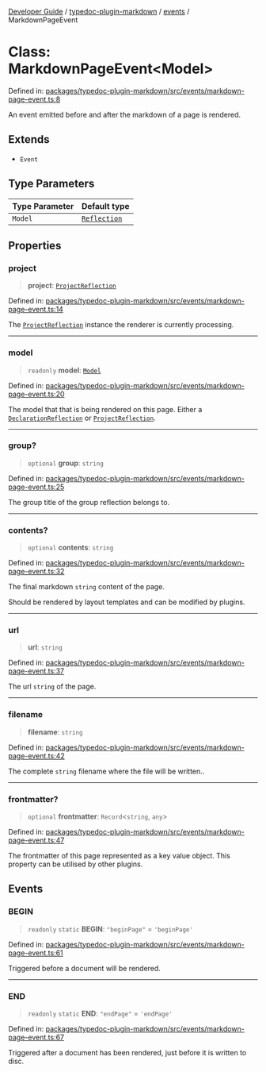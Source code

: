 [Developer Guide](../../../README.md) / [typedoc-plugin-markdown](../../README.md) / [events](../README.md) / MarkdownPageEvent

# Class: MarkdownPageEvent\<Model\>

Defined in: [packages/typedoc-plugin-markdown/src/events/markdown-page-event.ts:8](https://github.com/typedoc2md/typedoc-plugin-markdown/blob/main/packages/typedoc-plugin-markdown/src/events/markdown-page-event.ts#L8)

An event emitted before and after the markdown of a page is rendered.

## Extends

- `Event`

## Type Parameters

| Type Parameter | Default type |
| ------ | ------ |
| `Model` | [`Reflection`](https://typedoc.org/api/classes/Reflection.html) |

## Properties

### project

> **project**: [`ProjectReflection`](https://typedoc.org/api/classes/Models.ProjectReflection.html)

Defined in: [packages/typedoc-plugin-markdown/src/events/markdown-page-event.ts:14](https://github.com/typedoc2md/typedoc-plugin-markdown/blob/main/packages/typedoc-plugin-markdown/src/events/markdown-page-event.ts#L14)

The [`ProjectReflection`](https://typedoc.org/api/classes/Models.ProjectReflection.html) instance the renderer is currently processing.

***

### model

> `readonly` **model**: [`Model`](../../../classes/typedoc-plugin-markdown.events.MarkdownPageEvent.html#model)

Defined in: [packages/typedoc-plugin-markdown/src/events/markdown-page-event.ts:20](https://github.com/typedoc2md/typedoc-plugin-markdown/blob/main/packages/typedoc-plugin-markdown/src/events/markdown-page-event.ts#L20)

The model that that is being rendered on this page.
Either a [`DeclarationReflection`](https://typedoc.org/api/classes/Models.DeclarationReflection.html) or [`ProjectReflection`](https://typedoc.org/api/classes/Models.ProjectReflection.html).

***

### group?

> `optional` **group**: `string`

Defined in: [packages/typedoc-plugin-markdown/src/events/markdown-page-event.ts:25](https://github.com/typedoc2md/typedoc-plugin-markdown/blob/main/packages/typedoc-plugin-markdown/src/events/markdown-page-event.ts#L25)

The group title of the group reflection belongs to.

***

### contents?

> `optional` **contents**: `string`

Defined in: [packages/typedoc-plugin-markdown/src/events/markdown-page-event.ts:32](https://github.com/typedoc2md/typedoc-plugin-markdown/blob/main/packages/typedoc-plugin-markdown/src/events/markdown-page-event.ts#L32)

The final markdown `string` content of the page.

Should be rendered by layout templates and can be modified by plugins.

***

### url

> **url**: `string`

Defined in: [packages/typedoc-plugin-markdown/src/events/markdown-page-event.ts:37](https://github.com/typedoc2md/typedoc-plugin-markdown/blob/main/packages/typedoc-plugin-markdown/src/events/markdown-page-event.ts#L37)

The url `string` of the page.

***

### filename

> **filename**: `string`

Defined in: [packages/typedoc-plugin-markdown/src/events/markdown-page-event.ts:42](https://github.com/typedoc2md/typedoc-plugin-markdown/blob/main/packages/typedoc-plugin-markdown/src/events/markdown-page-event.ts#L42)

The complete `string` filename where the file will be written..

***

### frontmatter?

> `optional` **frontmatter**: `Record`\<`string`, `any`\>

Defined in: [packages/typedoc-plugin-markdown/src/events/markdown-page-event.ts:47](https://github.com/typedoc2md/typedoc-plugin-markdown/blob/main/packages/typedoc-plugin-markdown/src/events/markdown-page-event.ts#L47)

The frontmatter of this page represented as a key value object. This property can be utilised by other plugins.

## Events

### BEGIN

> `readonly` `static` **BEGIN**: `"beginPage"` = `'beginPage'`

Defined in: [packages/typedoc-plugin-markdown/src/events/markdown-page-event.ts:61](https://github.com/typedoc2md/typedoc-plugin-markdown/blob/main/packages/typedoc-plugin-markdown/src/events/markdown-page-event.ts#L61)

Triggered before a document will be rendered.

***

### END

> `readonly` `static` **END**: `"endPage"` = `'endPage'`

Defined in: [packages/typedoc-plugin-markdown/src/events/markdown-page-event.ts:67](https://github.com/typedoc2md/typedoc-plugin-markdown/blob/main/packages/typedoc-plugin-markdown/src/events/markdown-page-event.ts#L67)

Triggered after a document has been rendered, just before it is written to disc.
